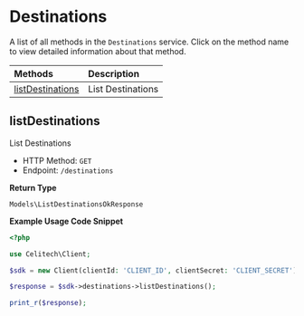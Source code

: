 # Destinations

A list of all methods in the `Destinations` service. Click on the method name to view detailed information about that method.

| Methods | Description |
| :------ | :---------- |
|[listDestinations](#listdestinations)| List Destinations |

## listDestinations

List Destinations


- HTTP Method: `GET`
- Endpoint: `/destinations`


**Return Type**

`Models\ListDestinationsOkResponse`

**Example Usage Code Snippet**
```php
<?php

use Celitech\Client;

$sdk = new Client(clientId: 'CLIENT_ID', clientSecret: 'CLIENT_SECRET');

$response = $sdk->destinations->listDestinations();

print_r($response);
```




<!-- This file was generated by liblab | https://liblab.com/ -->